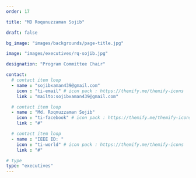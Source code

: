 ```yaml
---
order: 17

title: "MD Roqunuzzaman Sojib"

draft: false

bg_image: "images/backgrounds/page-title.jpg"

image: "images/executives/rq-sojib.jpg"

designation: "Program Committee Chair"

contact:
  # contact item loop
  - name : "sojibxaman439@gmail.com"
    icon : "ti-email" # icon pack : https://themify.me/themify-icons
    link : "mailto:sojibxaman439@gmail.com"

  # contact item loop
  - name : "Md. Roqnuzzaman Sojib"
    icon : "ti-facebook" # icon pack : https://themify.me/themify-icons
    link : "#"

  # contact item loop
  - name : "IEEE ID: "
    icon : "ti-world" # icon pack : https://themify.me/themify-icons
    link : "#"

# type
type: "executives"
---
```

